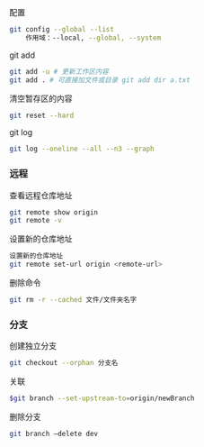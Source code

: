 配置
```bash
git config --global --list
    作用域：--local, --global, --system
```

git add
```bash
git add -u # 更新工作区内容
git add . # 可直接加文件或目录 git add dir a.txt
```

清空暂存区的内容
```bash
git reset --hard
```

git log 
```bash
git log --oneline --all --n3 --graph
```

### 远程
查看远程仓库地址
```bash
git remote show origin
git remote -v
```

设置新的仓库地址
```bash
设置新的仓库地址
git remote set-url origin <remote-url>
```


删除命令
```bash
git rm -r --cached 文件/文件夹名字
```

### 分支
创建独立分支
```bash
git checkout --orphan 分支名
```

关联
```bash
$git branch --set-upstream-to=origin/newBranch
```

删除分支
```bash
git branch –delete dev
```